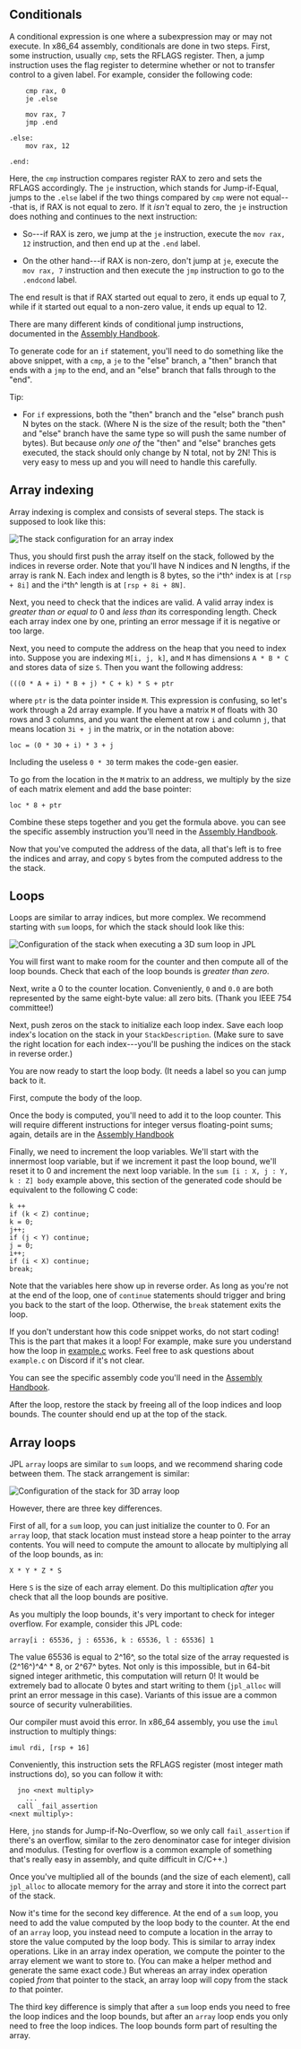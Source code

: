 ## Conditionals

A conditional expression is one where a subexpression may or may not
execute. In x86_64 assembly, conditionals are done in two steps.
First, some instruction, usually `cmp`, sets the RFLAGS register.
Then, a jump instruction uses the flag register to determine whether
or not to transfer control to a given label. For example, consider the
following code:

        cmp rax, 0
        je .else

        mov rax, 7
        jmp .end

    .else:
        mov rax, 12

    .end:

Here, the `cmp` instruction compares register RAX to zero and sets the
RFLAGS accordingly. The `je` instruction, which stands for
Jump-if-Equal, jumps to the `.else` label if the two things compared
by `cmp` were not equal---that is, if RAX is not equal to zero. If it
_isn't_ equal to zero, the `je` instruction does nothing and continues
to the next instruction:

 - So---if RAX is zero, we jump at the `je` instruction, execute the
   `mov rax, 12` instruction, and then end up at the `.end` label.

 - On the other hand---if RAX is non-zero, don't jump at `je`, execute
   the `mov rax, 7` instruction and then execute the `jmp` instruction
   to go to the `.endcond` label.

The end result is that if RAX started out equal to zero, it ends up
equal to 7, while if it started out equal to a non-zero value, it ends
up equal to 12.

There are many different kinds of conditional jump instructions,
documented in the [Assembly Handbook](../assembly.md).

To generate code for an `if` statement, you'll need to do something
like the above snippet, with a `cmp`, a `je` to the "else" branch, a
"then" branch that ends with a `jmp` to the end, and an "else" branch
that falls through to the "end".

Tip:

 - For `if` expressions, both the "then" branch and the "else" branch
   push N bytes on the stack. (Where N is the size of the result; both
   the "then" and "else" branch have the same type so will push the
   same number of bytes). But because _only one of_ the "then" and
   "else" branches gets executed, the stack should only change by N
   total, not by 2N! This is very easy to mess up and you will need to
   handle this carefully.


## Array indexing

Array indexing is complex and consists of several steps. The stack is
supposed to look like this:

![The stack configuration for an array index](index-stack.png)

Thus, you should first push the array itself on the stack, followed by
the indices in reverse order. Note that you'll have N indices and N
lengths, if the array is rank N. Each index and length is 8 bytes, so
the i^th^ index is at `[rsp + 8i]` and the i^th^ length is at `[rsp +
8i + 8N]`.

Next, you need to check that the indices are valid. A valid array
index is *greater than or equal to* 0 and *less than* its
corresponding length. Check each array index one by one, printing an
error message if it is negative or too large.

Next, you need to compute the address on the heap that you need to
index into. Suppose you are indexing `M[i, j, k]`, and `M` has
dimensions `A * B * C` and stores data of size `S`. Then you want the
following address:

    (((0 * A + i) * B + j) * C + k) * S + ptr

where `ptr` is the data pointer inside `M`. This expression is
confusing, so let's work through a 2d array example. If you have a
matrix `M` of floats with 30 rows and 3 columns, and you want the
element at row `i` and column `j`, that means location `3i + j` in the
matrix, or in the notation above:

    loc = (0 * 30 + i) * 3 + j

Including the useless `0 * 30` term makes the code-gen easier.

To go from the location in the `M` matrix to an address, we multiply
by the size of each matrix element and add the base pointer:

    loc * 8 + ptr

Combine these steps together and you get the formula above. you can
see the specific assembly instruction you'll need in the [Assembly
Handbook](../assembly.md).

Now that you've computed the address of the data, all that's left is
to free the indices and array, and copy `S` bytes from the computed
address to the the stack.


## Loops

Loops are similar to array indices, but more complex. We recommend
starting with `sum` loops, for which the stack should look like this:

![Configuration of the stack when executing a 3D sum loop in JPL](sum-stack.png)

You will first want to make room for the counter and then compute all
of the loop bounds. Check that each of the loop bounds is *greater
than zero*.

Next, write a 0 to the counter location. Conveniently, `0` and `0.0`
are both represented by the same eight-byte value: all zero bits.
(Thank you IEEE 754 committee!)

Next, push zeros on the stack to initialize each loop index. Save each
loop index's location on the stack in your `StackDescription`. (Make
sure to save the right location for each index---you'll be pushing the
indices on the stack in reverse order.)

You are now ready to start the loop body. (It needs a label so you can
jump back to it.

First, compute the body of the loop.

Once the body is computed, you'll need to add it to the loop counter.
This will require different instructions for integer versus
floating-point sums; again, details are in the [Assembly
Handbook](../assembly.md)

Finally, we need to increment the loop variables. We'll start with the
innermost loop variable, but if we increment it past the loop bound,
we'll reset it to 0 and increment the next loop variable. In the `sum
[i : X, j : Y, k : Z] body` example above, this section of the
generated code should be equivalent to the following C code:

    k ++
    if (k < Z) continue;
    k = 0;
    j++;
    if (j < Y) continue;
    j = 0;
    i++;
    if (i < X) continue;
    break;

Note that the variables here show up in reverse order. As long as
you're not at the end of the loop, one of `continue` statements should
trigger and bring you back to the start of the loop. Otherwise, the
`break` statement exits the loop.
    
If you don't understant how this code snippet works, do not start
coding! This is the part that makes it a loop! For example, make sure
you understand how the loop in [example.c](example.c) works. Feel free
to ask questions about `example.c` on Discord if it's not clear.

You can see the specific assembly code you'll need in the [Assembly
Handbook](../assembly.md).

After the loop, restore the stack by freeing all of the loop indices
and loop bounds. The counter should end up at the top of the stack.


## Array loops

JPL `array` loops are similar to `sum` loops, and we recommend sharing
code between them. The stack arrangement is similar:

![Configuration of the stack for 3D array loop](array-stack.png)

However, there are three key differences.

First of all, for a `sum` loop, you can just initialize the counter
to 0. For an `array` loop, that stack location must instead store a
heap pointer to the array contents. You will need to compute the
amount to allocate by multiplying all of the loop bounds, as in:

    X * Y * Z * S

Here `S` is the size of each array element. Do this multiplication
_after_ you check that all the loop bounds are positive.

As you multiply the loop bounds, it's very important to check for
integer overflow. For example, consider this JPL code:

    array[i : 65536, j : 65536, k : 65536, l : 65536] 1

The value 65536 is equal to 2^16^, so the total size of the array
requested is (2^16^)^4^ * 8, or 2^67^ bytes. Not only is this
impossible, but in 64-bit signed integer arithmetic, this computation
will return 0! It would be extremely bad to allocate 0 bytes and start
writing to them (`jpl_alloc` will print an error message in this
case). Variants of this issue are a common source of security
vulnerabilities.

Our compiler must avoid this error. In x86_64 assembly, you use the
`imul` instruction to multiply things:

    imul rdi, [rsp + 16]

Conveniently, this instruction sets the RFLAGS register (most integer
math instructions do), so you can follow it with:

      jno <next multiply>
        ...
      call _fail_assertion
    <next multiply>:

Here, `jno` stands for Jump-if-No-Overflow, so we only call
`fail_assertion` if there's an overflow, similar to the zero
denominator case for integer division and modulus. (Testing for
overflow is a common example of something that's really easy in
assembly, and quite difficult in C/C++.)

Once you've multiplied all of the bounds (and the size of each
element), call `jpl_alloc` to allocate memory for the array and store
it into the correct part of the stack.

Now it's time for the second key difference. At the end of a `sum`
loop, you need to add the value computed by the loop body to the
counter. At the end of an `array` loop, you instead need to compute a
location in the array to store the value computed by the loop body.
This is similar to array index operations. Like in an array index
operation, we compute the pointer to the array element we want to
store to. (You can make a helper method and generate the same exact
code.) But whereas an array index operation copied _from_ that pointer
to the stack, an array loop will copy from the stack _to_ that
pointer.

The third key difference is simply that after a `sum` loop ends you
need to free the loop indices and the loop bounds, but after an
`array` loop ends you only need to free the loop indices. The loop
bounds form part of resulting the array.


